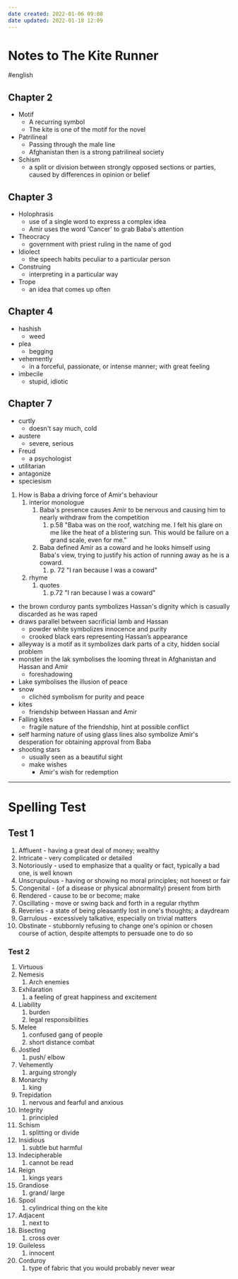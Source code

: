 ```yaml
---
date created: 2022-01-06 09:08
date updated: 2022-01-18 12:09
---
```


# Notes to The Kite Runner

#english

## Chapter 2

- Motif
	- A recurring symbol
	- The kite is one of the motif for the novel
- Patrilineal
	- Passing through the male line
	- Afghanistan then is a strong patrilineal society
- Schism
	- a split or division between strongly opposed sections or parties, caused by differences in opinion or belief

## Chapter 3

- Holophrasis
	- use of a single word to express a complex idea
	- Amir uses the word 'Cancer' to grab Baba's attention
- Theocracy
	- government with priest ruling in the name of god
- Idiolect
	- the speech habits peculiar to a particular person
- Construing
	- interpreting in a particular way
- Trope
	- an idea that comes up often

## Chapter 4

- hashish
	- weed
- plea
	- begging
- vehemently
	- in a forceful, passionate, or intense manner; with great feeling
- imbecile
	- stupid, idiotic

## Chapter 7

- curtly
	- doesn't say much, cold
- austere
	- severe, serious
- Freud
	- a psychologist
- utilitarian
- antagonize
- speciesism

1. How is Baba a driving force of Amir's behaviour
	1. interior monologue
		1. Baba's presence causes Amir to be nervous and causing him to nearly withdraw from the competition
			1. p.58 "Baba was on the roof, watching me. I felt his glare on me like the heat of a blistering sun. This would be failure on a grand scale, even for me."
		2. Baba defined Amir as a coward and he looks himself using Baba's view, trying to justify his action of running away as he is a coward.
			1. p. 72 "I ran because I was a coward"
	2. rhyme
		1. quotes
			1. p.72 "I ran because I was a coward"
- the brown corduroy pants symbolizes Hassan's dignity which is casually discarded as he was raped
- draws parallel between sacrificial lamb and Hassan
	- powder white symbolizes innocence and purity
	- crooked black ears representing Hassan’s appearance
- alleyway is a motif as it symbolizes dark parts of a city, hidden social problem
- monster in the lak symbolises the looming threat in Afghanistan and Hassan and Amir
	- foreshadowing
- Lake symbolises the illusion of peace
- snow
	- clichéd symbolism for purity and peace
- kites
	- friendship between Hassan and Amir
- Falling kites
	- fragile nature of the friendship, hint at possible conflict
- self harming nature of using glass lines also symbolize Amir's desperation for obtaining approval from Baba
- shooting stars
	- usually seen as a beautiful sight
	- make wishes
		- Amir's wish for redemption
---

# Spelling Test

## Test 1

1. Affluent
		- having a great deal of money; wealthy
2. Intricate
		- very complicated or detailed
3. Notoriously
		- used to emphasize that a quality or fact, typically a bad one, is well known
4. Unscrupulous
		- having or showing no moral principles; not honest or fair
5. Congenital
		- (of a disease or physical abnormality) present from birth
6. Rendered
		- cause to be or become; make
7. Oscillating
		- move or swing back and forth in a regular rhythm
8. Reveries
		- a state of being pleasantly lost in one's thoughts; a daydream
9. Garrulous
		- excessively talkative, especially on trivial matters
10. Obstinate
			- stubbornly refusing to change one's opinion or chosen course of action, despite attempts to persuade one to do so

### Test 2

1. Virtuous
2. Nemesis
	1. Arch enemies
3. Exhilaration
	1. a feeling of great happiness and excitement
4. Liability
	1. burden
	2. legal responsibilities
5. Melee
	1. confused gang of people
	2. short distance combat
6. Jostled
	1. push/ elbow
7. Vehemently
	1. arguing strongly
8. Monarchy
	1. king
9. Trepidation
	1. nervous and fearful and anxious
10. Integrity
	1. principled
11. Schism
	1. splitting or divide
12. Insidious
	1. subtle but harmful
13. Indecipherable
	1. cannot be read
14. Reign
	1. kings years
15. Grandiose
	1. grand/ large
16. Spool
	1. cylindrical thing on the kite
17. Adjacent
	1. next to
18. Bisecting
	1. cross over
19. Guileless
	1. innocent
20. Corduroy
	1. type of fabric that you would probably never wear
